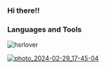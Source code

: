 ### Hi there!!
### Languages and Tools 
![hsrlover](https://img.shields.io/badge/<LABEL>-<hsrlover>-<a2686cR>)

[![photo_2024-02-29_17-45-04](https://github.com/dottoremybelovedhusband/mykinlistig/assets/161395048/a4dd8749-ef5d-4e7f-b562-dab93c7d5f78)
](https://github.com/ctv-software/MBFU/blob/main/MBFU56EN.png)
